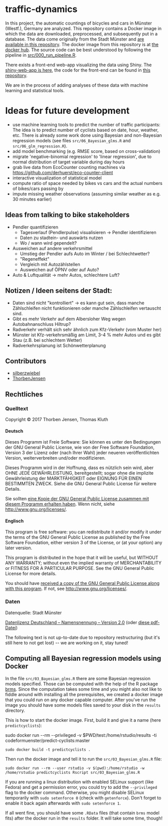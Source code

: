 # traffic-dynamics

In this project, the automatic countings of bicycles and cars in Münster (Westf.), Germany are analyzed.
This repository contains a Docker image in which the data are downloaded, preprocessed, and subsequently put in a database.
The data come originally from the Stadt Münster and [are available in this repository](https://github.com/codeformuenster/open-data/tree/master/verkehrsdaten).
The docker image from this repository is at [the docker hub](https://hub.docker.com/r/codeformuenster/traffic-dynamics/).
The source code can be best understood by following the pipeline in [src/000_run_pipeline.R](https://github.com/codeformuenster/traffic-dynamics/blob/master/src/000_run_pipeline.R).

There exists a front-end web-app visualizing the data using Shiny. The [shiny-web-app is here](https://traffics.codeformuenster.org), the code for the front-end can be found in [this repository](https://github.com/codeformuenster/traffic-dynamics-shiny).

We are in the process of adding analyses of these data with machine learning and statistical tools.

# Ideas for future development

* use machine learning tools to predict the number of traffic participants:
	The idea is to predict number of cyclists based on date, hour, weather, etc. 
	There is already some work done using Bayesian and non-Bayesian regression models (see files `src/06_Bayesian_glms.R` and `src/06_glm_regression.R`). 
* add model benchmarking (e.g. RMSE score, based on cross-validation)
* migrate 'negative-binomial regression' to 'linear regression', due to normal distribution of target variable during day hours
* grab live data from EcoCounter counting machines via https://github.com/derhuerst/eco-counter-client
* interactive visualization of statistical model
* compute ratio of space needed by bikes vs cars and the actual numbers of bikes/cars passing by
* impute missing weather observations (assuming similar weather as e.g. 30 minutes earlier)

## Ideas from talking to bike stakeholders

* Pendler quantifizieren
  * Tagesverlauf (Pendlerpulse) visualisieren -> Pendler identifizieren
  * Daten zu stadtein- und auswärts nutzen
  * Wo / wann wird gependelt?
* Ausweichen auf andere verkehrsmittel
  * Umstieg der Pendler aufs Auto im Winter / bei Schlechtwetter?
  * "Regeneffekt"
  * Vergleich mit Autozählstellen
  * Ausweichen auf ÖPNV oder auf Auto?
* Auto & Luftqualität -> mehr Autos, schlechtere Luft?

## Notizen / Ideen seitens der Stadt:

- Daten sind nicht "kontrolliert" -> es kann gut sein, dass manche Zählschleifen nicht funktionieren oder manche Zählschleifen vertauscht sind. 
- Gibt es mehr Verkehr auf dem Albersloher Weg wegen Autobahnanschluss Hiltrup?
- Radverkehr verhält sich sehr ähnlich zum Kfz-Verkehr (vom Muster her)
- Münster ist Kfz-verkehrsmäßig am Limit, 3-4 % mehr Autos und es gibt Stau (z.B. bei schlechtem Wetter)
- Radverkehrsplanung ist Schönwetterplanung

## Contributors

* [silberzwiebel](https://github.com/silberzwiebel)
* [ThorbenJensen](https://github.com/ThorbenJensen)

## Rechtliches

### Quelltext

Copyright © 2017 Thorben Jensen, Thomas Kluth

#### Deutsch 

Dieses Programm ist Freie Software: Sie können es unter den Bedingungen
der GNU General Public License, wie von der Free Software Foundation,
Version 3 der Lizenz oder (nach Ihrer Wahl) jeder neueren
veröffentlichten Version, weiterverbreiten und/oder modifizieren.

Dieses Programm wird in der Hoffnung, dass es nützlich sein wird, aber
OHNE JEDE GEWÄHRLEISTUNG, bereitgestellt; sogar ohne die implizite
Gewährleistung der MARKTFÄHIGKEIT oder EIGNUNG FÜR EINEN BESTIMMTEN ZWECK.
Siehe die GNU General Public License für weitere Details.

Sie sollten [eine Kopie der GNU General Public License zusammen mit diesem
Programm erhalten haben](COPYING). Wenn nicht, siehe <http://www.gnu.org/licenses/>.

#### Englisch

This program is free software: you can redistribute it and/or modify
it under the terms of the GNU General Public License as published by
the Free Software Foundation, either version 3 of the License, or
(at your option) any later version.

This program is distributed in the hope that it will be useful,
but WITHOUT ANY WARRANTY; without even the implied warranty of
MERCHANTABILITY or FITNESS FOR A PARTICULAR PURPOSE. See the
GNU General Public License for more details.

You should have [received a copy of the GNU General Public License
along with this program](COPYING). If not, see <http://www.gnu.org/licenses/>.

### Daten

Datenquelle: Stadt Münster

[Datenlizenz Deutschland – Namensnennung – Version 2.0](http://www.govdata.de/dl-de/by-2-0) (oder [diese pdf-Datei](doc/Stadt_MS_OpenData_Datenlizenz_Deutschland.pdf))


The following text is not up-to-date due to repository restructuring (but it's still here to not get lost) -- we are working on it, stay tuned!

## Computing all Bayesian regression models using Docker

In the file `src/03_Bayesian_glms.R` there are some Bayesian regression models specified. Those can be computed with the help of the R package [brms](https://cran.r-project.org/package=brms). Since the computation takes some time and you might also not like to fiddle around with installing all the prerequisites, we created a docker image that you could run on any docker capable computer. After you've run the image you should have some models files saved to your disk in the `results` directory.

This is how to start the docker image.
First, build it and give it a name (here `predictcyclists`):

sudo docker run --rm --privileged -v $PWD/test:/home/rstudio/results -ti codeformuenster/predict-cyclists:master 

```
sudo docker build -t predictcyclists .
```

Then run the docker image and tell it to run the `src/03_Bayesian_glms.R` file:

```
sudo docker run --rm --user rstudio -v $(pwd):/home/rstudio -w /home/rstudio predictcyclists Rscript src/03_Bayesian_glms.R
```

If you are running a linux distribution with enabled SELinux support (like Fedora) and get a permission error, you could try to add the `--privileged` flag to the docker command. Otherwise, you might disable SELinux temporarily with `sudo setenforce 0` (check with `getenforce`). Don't forget to enable it back again afterwards with `sudo setenforce 1`.

If all went fine, you should have some `.RData` files (that contain `brms` model fits) after the docker run in the `results` folder. It will take some time, though!

